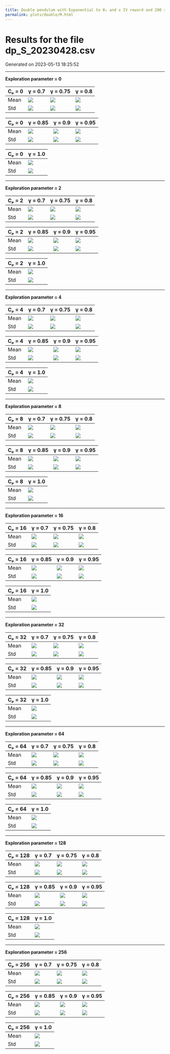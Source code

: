 ```yaml
---
title: Double pendulum with Exponential to θ₁ and x IV reward and 200 steps
permalink: plots/double/M.html
---
```

# Results for the file dp_S_20230428.csv 

Generated on 2023-05-13 18:25:52

---

**Exploration parameter = 0**

| Cₚ = 0 | γ = 0.7 | γ = 0.75 | γ = 0.8 | 
| --- | --- | --- | --- | 
| Mean | ![](fig/dp_S/mean_g_0.7_cp_0.png) | ![](fig/dp_S/mean_g_0.75_cp_0.png) | ![](fig/dp_S/mean_g_0.8_cp_0.png) | 
| Std | ![](fig/dp_S/std_g_0.7_cp_0.png) | ![](fig/dp_S/std_g_0.75_cp_0.png) | ![](fig/dp_S/std_g_0.8_cp_0.png) | 

| Cₚ = 0 | γ = 0.85 | γ = 0.9 | γ = 0.95 | 
| --- | --- | --- | --- | 
| Mean | ![](fig/dp_S/mean_g_0.85_cp_0.png) | ![](fig/dp_S/mean_g_0.9_cp_0.png) | ![](fig/dp_S/mean_g_0.95_cp_0.png) | 
| Std | ![](fig/dp_S/std_g_0.85_cp_0.png) | ![](fig/dp_S/std_g_0.9_cp_0.png) | ![](fig/dp_S/std_g_0.95_cp_0.png) | 

| Cₚ = 0 | γ = 1.0 | 
| --- | --- | 
| Mean | ![](fig/dp_S/mean_g_1.0_cp_0.png) | 
| Std | ![](fig/dp_S/std_g_1.0_cp_0.png) | 

---

**Exploration parameter = 2**

| Cₚ = 2 | γ = 0.7 | γ = 0.75 | γ = 0.8 | 
| --- | --- | --- | --- | 
| Mean | ![](fig/dp_S/mean_g_0.7_cp_2.png) | ![](fig/dp_S/mean_g_0.75_cp_2.png) | ![](fig/dp_S/mean_g_0.8_cp_2.png) | 
| Std | ![](fig/dp_S/std_g_0.7_cp_2.png) | ![](fig/dp_S/std_g_0.75_cp_2.png) | ![](fig/dp_S/std_g_0.8_cp_2.png) | 

| Cₚ = 2 | γ = 0.85 | γ = 0.9 | γ = 0.95 | 
| --- | --- | --- | --- | 
| Mean | ![](fig/dp_S/mean_g_0.85_cp_2.png) | ![](fig/dp_S/mean_g_0.9_cp_2.png) | ![](fig/dp_S/mean_g_0.95_cp_2.png) | 
| Std | ![](fig/dp_S/std_g_0.85_cp_2.png) | ![](fig/dp_S/std_g_0.9_cp_2.png) | ![](fig/dp_S/std_g_0.95_cp_2.png) | 

| Cₚ = 2 | γ = 1.0 | 
| --- | --- | 
| Mean | ![](fig/dp_S/mean_g_1.0_cp_2.png) | 
| Std | ![](fig/dp_S/std_g_1.0_cp_2.png) | 

---

**Exploration parameter = 4**

| Cₚ = 4 | γ = 0.7 | γ = 0.75 | γ = 0.8 | 
| --- | --- | --- | --- | 
| Mean | ![](fig/dp_S/mean_g_0.7_cp_4.png) | ![](fig/dp_S/mean_g_0.75_cp_4.png) | ![](fig/dp_S/mean_g_0.8_cp_4.png) | 
| Std | ![](fig/dp_S/std_g_0.7_cp_4.png) | ![](fig/dp_S/std_g_0.75_cp_4.png) | ![](fig/dp_S/std_g_0.8_cp_4.png) | 

| Cₚ = 4 | γ = 0.85 | γ = 0.9 | γ = 0.95 | 
| --- | --- | --- | --- | 
| Mean | ![](fig/dp_S/mean_g_0.85_cp_4.png) | ![](fig/dp_S/mean_g_0.9_cp_4.png) | ![](fig/dp_S/mean_g_0.95_cp_4.png) | 
| Std | ![](fig/dp_S/std_g_0.85_cp_4.png) | ![](fig/dp_S/std_g_0.9_cp_4.png) | ![](fig/dp_S/std_g_0.95_cp_4.png) | 

| Cₚ = 4 | γ = 1.0 | 
| --- | --- | 
| Mean | ![](fig/dp_S/mean_g_1.0_cp_4.png) | 
| Std | ![](fig/dp_S/std_g_1.0_cp_4.png) | 

---

**Exploration parameter = 8**

| Cₚ = 8 | γ = 0.7 | γ = 0.75 | γ = 0.8 | 
| --- | --- | --- | --- | 
| Mean | ![](fig/dp_S/mean_g_0.7_cp_8.png) | ![](fig/dp_S/mean_g_0.75_cp_8.png) | ![](fig/dp_S/mean_g_0.8_cp_8.png) | 
| Std | ![](fig/dp_S/std_g_0.7_cp_8.png) | ![](fig/dp_S/std_g_0.75_cp_8.png) | ![](fig/dp_S/std_g_0.8_cp_8.png) | 

| Cₚ = 8 | γ = 0.85 | γ = 0.9 | γ = 0.95 | 
| --- | --- | --- | --- | 
| Mean | ![](fig/dp_S/mean_g_0.85_cp_8.png) | ![](fig/dp_S/mean_g_0.9_cp_8.png) | ![](fig/dp_S/mean_g_0.95_cp_8.png) | 
| Std | ![](fig/dp_S/std_g_0.85_cp_8.png) | ![](fig/dp_S/std_g_0.9_cp_8.png) | ![](fig/dp_S/std_g_0.95_cp_8.png) | 

| Cₚ = 8 | γ = 1.0 | 
| --- | --- | 
| Mean | ![](fig/dp_S/mean_g_1.0_cp_8.png) | 
| Std | ![](fig/dp_S/std_g_1.0_cp_8.png) | 

---

**Exploration parameter = 16**

| Cₚ = 16 | γ = 0.7 | γ = 0.75 | γ = 0.8 | 
| --- | --- | --- | --- | 
| Mean | ![](fig/dp_S/mean_g_0.7_cp_16.png) | ![](fig/dp_S/mean_g_0.75_cp_16.png) | ![](fig/dp_S/mean_g_0.8_cp_16.png) | 
| Std | ![](fig/dp_S/std_g_0.7_cp_16.png) | ![](fig/dp_S/std_g_0.75_cp_16.png) | ![](fig/dp_S/std_g_0.8_cp_16.png) | 

| Cₚ = 16 | γ = 0.85 | γ = 0.9 | γ = 0.95 | 
| --- | --- | --- | --- | 
| Mean | ![](fig/dp_S/mean_g_0.85_cp_16.png) | ![](fig/dp_S/mean_g_0.9_cp_16.png) | ![](fig/dp_S/mean_g_0.95_cp_16.png) | 
| Std | ![](fig/dp_S/std_g_0.85_cp_16.png) | ![](fig/dp_S/std_g_0.9_cp_16.png) | ![](fig/dp_S/std_g_0.95_cp_16.png) | 

| Cₚ = 16 | γ = 1.0 | 
| --- | --- | 
| Mean | ![](fig/dp_S/mean_g_1.0_cp_16.png) | 
| Std | ![](fig/dp_S/std_g_1.0_cp_16.png) | 

---

**Exploration parameter = 32**

| Cₚ = 32 | γ = 0.7 | γ = 0.75 | γ = 0.8 | 
| --- | --- | --- | --- | 
| Mean | ![](fig/dp_S/mean_g_0.7_cp_32.png) | ![](fig/dp_S/mean_g_0.75_cp_32.png) | ![](fig/dp_S/mean_g_0.8_cp_32.png) | 
| Std | ![](fig/dp_S/std_g_0.7_cp_32.png) | ![](fig/dp_S/std_g_0.75_cp_32.png) | ![](fig/dp_S/std_g_0.8_cp_32.png) | 

| Cₚ = 32 | γ = 0.85 | γ = 0.9 | γ = 0.95 | 
| --- | --- | --- | --- | 
| Mean | ![](fig/dp_S/mean_g_0.85_cp_32.png) | ![](fig/dp_S/mean_g_0.9_cp_32.png) | ![](fig/dp_S/mean_g_0.95_cp_32.png) | 
| Std | ![](fig/dp_S/std_g_0.85_cp_32.png) | ![](fig/dp_S/std_g_0.9_cp_32.png) | ![](fig/dp_S/std_g_0.95_cp_32.png) | 

| Cₚ = 32 | γ = 1.0 | 
| --- | --- | 
| Mean | ![](fig/dp_S/mean_g_1.0_cp_32.png) | 
| Std | ![](fig/dp_S/std_g_1.0_cp_32.png) | 

---

**Exploration parameter = 64**

| Cₚ = 64 | γ = 0.7 | γ = 0.75 | γ = 0.8 | 
| --- | --- | --- | --- | 
| Mean | ![](fig/dp_S/mean_g_0.7_cp_64.png) | ![](fig/dp_S/mean_g_0.75_cp_64.png) | ![](fig/dp_S/mean_g_0.8_cp_64.png) | 
| Std | ![](fig/dp_S/std_g_0.7_cp_64.png) | ![](fig/dp_S/std_g_0.75_cp_64.png) | ![](fig/dp_S/std_g_0.8_cp_64.png) | 

| Cₚ = 64 | γ = 0.85 | γ = 0.9 | γ = 0.95 | 
| --- | --- | --- | --- | 
| Mean | ![](fig/dp_S/mean_g_0.85_cp_64.png) | ![](fig/dp_S/mean_g_0.9_cp_64.png) | ![](fig/dp_S/mean_g_0.95_cp_64.png) | 
| Std | ![](fig/dp_S/std_g_0.85_cp_64.png) | ![](fig/dp_S/std_g_0.9_cp_64.png) | ![](fig/dp_S/std_g_0.95_cp_64.png) | 

| Cₚ = 64 | γ = 1.0 | 
| --- | --- | 
| Mean | ![](fig/dp_S/mean_g_1.0_cp_64.png) | 
| Std | ![](fig/dp_S/std_g_1.0_cp_64.png) | 

---

**Exploration parameter = 128**

| Cₚ = 128 | γ = 0.7 | γ = 0.75 | γ = 0.8 | 
| --- | --- | --- | --- | 
| Mean | ![](fig/dp_S/mean_g_0.7_cp_128.png) | ![](fig/dp_S/mean_g_0.75_cp_128.png) | ![](fig/dp_S/mean_g_0.8_cp_128.png) | 
| Std | ![](fig/dp_S/std_g_0.7_cp_128.png) | ![](fig/dp_S/std_g_0.75_cp_128.png) | ![](fig/dp_S/std_g_0.8_cp_128.png) | 

| Cₚ = 128 | γ = 0.85 | γ = 0.9 | γ = 0.95 | 
| --- | --- | --- | --- | 
| Mean | ![](fig/dp_S/mean_g_0.85_cp_128.png) | ![](fig/dp_S/mean_g_0.9_cp_128.png) | ![](fig/dp_S/mean_g_0.95_cp_128.png) | 
| Std | ![](fig/dp_S/std_g_0.85_cp_128.png) | ![](fig/dp_S/std_g_0.9_cp_128.png) | ![](fig/dp_S/std_g_0.95_cp_128.png) | 

| Cₚ = 128 | γ = 1.0 | 
| --- | --- | 
| Mean | ![](fig/dp_S/mean_g_1.0_cp_128.png) | 
| Std | ![](fig/dp_S/std_g_1.0_cp_128.png) | 

---

**Exploration parameter = 256**

| Cₚ = 256 | γ = 0.7 | γ = 0.75 | γ = 0.8 | 
| --- | --- | --- | --- | 
| Mean | ![](fig/dp_S/mean_g_0.7_cp_256.png) | ![](fig/dp_S/mean_g_0.75_cp_256.png) | ![](fig/dp_S/mean_g_0.8_cp_256.png) | 
| Std | ![](fig/dp_S/std_g_0.7_cp_256.png) | ![](fig/dp_S/std_g_0.75_cp_256.png) | ![](fig/dp_S/std_g_0.8_cp_256.png) | 

| Cₚ = 256 | γ = 0.85 | γ = 0.9 | γ = 0.95 | 
| --- | --- | --- | --- | 
| Mean | ![](fig/dp_S/mean_g_0.85_cp_256.png) | ![](fig/dp_S/mean_g_0.9_cp_256.png) | ![](fig/dp_S/mean_g_0.95_cp_256.png) | 
| Std | ![](fig/dp_S/std_g_0.85_cp_256.png) | ![](fig/dp_S/std_g_0.9_cp_256.png) | ![](fig/dp_S/std_g_0.95_cp_256.png) | 

| Cₚ = 256 | γ = 1.0 | 
| --- | --- | 
| Mean | ![](fig/dp_S/mean_g_1.0_cp_256.png) | 
| Std | ![](fig/dp_S/std_g_1.0_cp_256.png) | 

